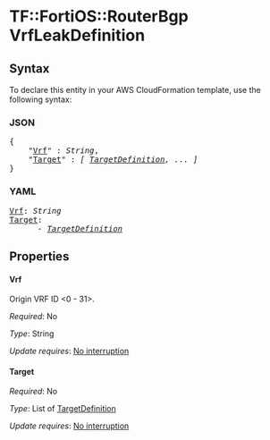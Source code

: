 # TF::FortiOS::RouterBgp VrfLeakDefinition

## Syntax

To declare this entity in your AWS CloudFormation template, use the following syntax:

### JSON

<pre>
{
    "<a href="#vrf" title="Vrf">Vrf</a>" : <i>String</i>,
    "<a href="#target" title="Target">Target</a>" : <i>[ <a href="targetdefinition.md">TargetDefinition</a>, ... ]</i>
}
</pre>

### YAML

<pre>
<a href="#vrf" title="Vrf">Vrf</a>: <i>String</i>
<a href="#target" title="Target">Target</a>: <i>
      - <a href="targetdefinition.md">TargetDefinition</a></i>
</pre>

## Properties

#### Vrf

Origin VRF ID <0 - 31>.

_Required_: No

_Type_: String

_Update requires_: [No interruption](https://docs.aws.amazon.com/AWSCloudFormation/latest/UserGuide/using-cfn-updating-stacks-update-behaviors.html#update-no-interrupt)

#### Target

_Required_: No

_Type_: List of <a href="targetdefinition.md">TargetDefinition</a>

_Update requires_: [No interruption](https://docs.aws.amazon.com/AWSCloudFormation/latest/UserGuide/using-cfn-updating-stacks-update-behaviors.html#update-no-interrupt)

